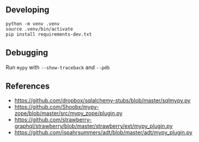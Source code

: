 ## Developing

```shell
python -m venv .venv
source .venv/bin/activate
pip install requirements-dev.txt
```

## Debugging

Run `mypy` with `--show-traceback` and `--pdb`

## References

* https://github.com/dropbox/sqlalchemy-stubs/blob/master/sqlmypy.py
* https://github.com/Shoobx/mypy-zope/blob/master/src/mypy_zope/plugin.py
* https://github.com/strawberry-graphql/strawberry/blob/master/strawberry/ext/mypy_plugin.py
* https://github.com/jspahrsummers/adt/blob/master/adt/mypy_plugin.py
